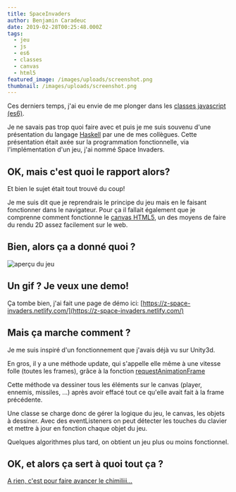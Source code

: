 ```yaml
---
title: SpaceInvaders
author: Benjamin Caradeuc
date: 2019-02-28T00:25:48.000Z
tags:
  - jeu
  - js
  - es6
  - classes
  - canvas
  - html5
featured_image: /images/uploads/screenshot.png
thumbnail: /images/uploads/screenshot.png
---
```

Ces derniers temps, j'ai eu envie de me plonger dans les [classes javascript (es6)](https://developer.mozilla.org/fr/docs/Web/JavaScript/Reference/Classes).

Je ne savais pas trop quoi faire avec et puis je me suis souvenu d'une présentation du langage [Haskell](https://www.haskell.org/) par une de mes collègues. Cette présentation était axée sur la programmation fonctionnelle, via l'implémentation d'un jeu, j'ai nommé Space Invaders.

## OK, mais c'est quoi le rapport alors?

Et bien le sujet était tout trouvé du coup!

Je me suis dit que je reprendrais le principe du jeu mais en le faisant fonctionner dans le navigateur. Pour ça il fallait également que je comprenne comment fonctionne le [canvas HTML5](https://developer.mozilla.org/fr/docs/Web/HTML/Element/canvas), un des moyens de faire du rendu 2D assez facilement sur le web.

## Bien, alors ça a donné quoi ?

![aperçu du jeu](https://github.com/benavern/space-invaders/blob/master/screenrecord.gif?raw=true)

## Un gif ? Je veux une demo!

Ça tombe bien, j'ai fait une page de démo ici: [https://z-space-invaders.netlify.com/](https://z-space-invaders.netlify.com/)

## Mais ça marche comment ?

Je me suis inspiré d'un fonctionnement que j'avais déjà vu sur Unity3d.

En gros, il y a une méthode update, qui s'appelle elle même à une vitesse folle (toutes les frames), grâce à la fonction [requestAnimationFrame](https://developer.mozilla.org/fr/docs/Web/API/Window/requestAnimationFrame)

Cette méthode va dessiner tous les éléments sur le canvas (player, ennemis, missiles, ...) après avoir effacé tout ce qu'elle avait fait à la frame précédente.

Une classe se charge donc de gérer la logique du jeu, le canvas, les objets à dessiner. Avec des eventListeners on peut détecter les touches du clavier et mettre à jour en fonction chaque objet du jeu.

Quelques algorithmes plus tard, on obtient un jeu plus ou moins fonctionnel.

## OK, et alors ça sert à quoi tout ça ?

[A rien, c'est pour faire avancer le chimiliii...](https://www.youtube.com/watch?v=bUdhyn2HofE)
